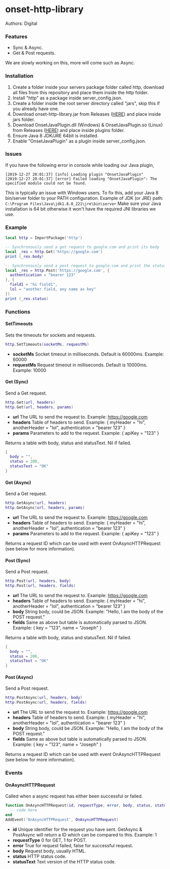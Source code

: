 # onset-http-library
Authors: Digital

### Features
* Sync & Async.
* Get & Post requests.

We are slowly working on this, more will come such as Async.

### Installation
1. Create a folder inside your servers package folder called http, download all files from this repository and place them inside the http folder.
1. Install "http" as a package inside server_config.json.
1. Create a folder inside the root server directory called "jars", skip this if you already have one.
1. Download onset-http-library.jar from Releases ([HERE](https://github.com/dig/onset-http-library/releases)) and place inside jars folder.
1. Download OnsetJavaPlugin.dll (Windows) & OnsetJavaPlugin.so (Linux) from Releases ([HERE](https://github.com/dig/onset-http-library/releases)) and place inside plugins folder.
1. Ensure Java 8 JDK/JRE 64bit is installed.
1. Enable "OnsetJavaPlugin" as a plugin inside server_config.json.

### Issues
If you have the following error in console while loading our Java plugin,
```
[2019-12-27 20:01:37] [info] Loading plugin "OnsetJavaPlugin"
[2019-12-27 20:01:37] [error] Failed loading "OnsetJavaPlugin": The specified module could not be found.
```
This is typically an issue with Windows users. To fix this, add your Java 8 bin/server folder to your PATH configuration. Example of JDK (or JRE) path:
```C:\Program Files\Java\jdk1.8.0_221\jre\bin\server```
Make sure your Java installation is 64 bit otherwise it won't have the required JNI libraries we use.

### Example
```lua
local http = ImportPackage('http')

-- Synchronously send a get request to google.com and print its body
local _res = http.Get('https://google.com')
print (_res.body)

-- Synchronously send a post request to google.com and print the status code
local _res = http.Post('https://google.com', {
  authentication = "bearer 123"
}, {
  field1 = "hi field1",
  lol = "another field, any name as key"
})
print (_res.status)
```

### Functions
#### SetTimeouts
Sets the timeouts for sockets and requests.
```lua
http.SetTimeouts(socketMs, requestMs)
```
* **socketMs** Socket timeout in milliseconds. Default is 60000ms. Example: 60000
* **requestMs** Request timeout in milliseconds. Default is 10000ms. Example: 10000

#### Get (Sync)
Send a Get request.
```lua
http.Get(url, headers)
http.Get(url, headers, params)
```
* **url** The URL to send the request to. Example: https://google.com
* **headers** Table of headers to send. Example: { myHeader = "hi", anotherHeader = "lol", authentication = "bearer 123" }
* **params** Parameters to add to the request. Example: { apiKey = "123" }

Returns a table with body, status and statusText. Nil if failed.
```lua
{
  body = "",
  status = 200,
  statusText = "OK"
}
```

#### Get (Async)
Send a Get request.
```lua
http.GetAsync(url, headers)
http.GetAsync(url, headers, params)
```
* **url** The URL to send the request to. Example: https://google.com
* **headers** Table of headers to send. Example: { myHeader = "hi", anotherHeader = "lol", authentication = "bearer 123" }
* **params** Parameters to add to the request. Example: { apiKey = "123" }

Returns a request ID which can be used with event OnAsyncHTTPRequest (see below for more information).

#### Post (Sync)
Send a Post request.
```lua
http.Post(url, headers, body)
http.Post(url, headers, fields)
```
* **url** The URL to send the request to. Example: https://google.com
* **headers** Table of headers to send. Example: { myHeader = "hi", anotherHeader = "lol", authentication = "bearer 123" }
* **body** String body, could be JSON. Example: "Hello, I am the body of the POST request."
* **fields** Same as above but table is automatically parsed to JSON. Example: { key = "123", name = "Joseph" }

Returns a table with body, status and statusText. Nil if failed.
```lua
{
  body = "",
  status = 200,
  statusText = "OK"
}
```

#### Post (Async)
Send a Post request.
```lua
http.PostAsync(url, headers, body)
http.PostAsync(url, headers, fields)
```
* **url** The URL to send the request to. Example: https://google.com
* **headers** Table of headers to send. Example: { myHeader = "hi", anotherHeader = "lol", authentication = "bearer 123" }
* **body** String body, could be JSON. Example: "Hello, I am the body of the POST request."
* **fields** Same as above but table is automatically parsed to JSON. Example: { key = "123", name = "Joseph" }

Returns a request ID which can be used with event OnAsyncHTTPRequest (see below for more information).

### Events
#### OnAsyncHTTPRequest
Called when a async request has either been successful or failed.
```lua
function OnAsyncHTTPRequest(id, requestType, error, body, status, statusText)
  -- code here
end
AddEvent('OnAsyncHTTPRequest', OnAsyncHTTPRequest)
```
* **id** Unique identifier for the request you have sent. GetAsync & PostAsync will return a ID which can be compared to this. Example: 1
* **requestType** 0 for GET, 1 for POST. 
* **error** True for request failed, false for successful request.
* **body** Request body, usually HTML.
* **status** HTTP status code.
* **statusText** Text version of the HTTP status code.

